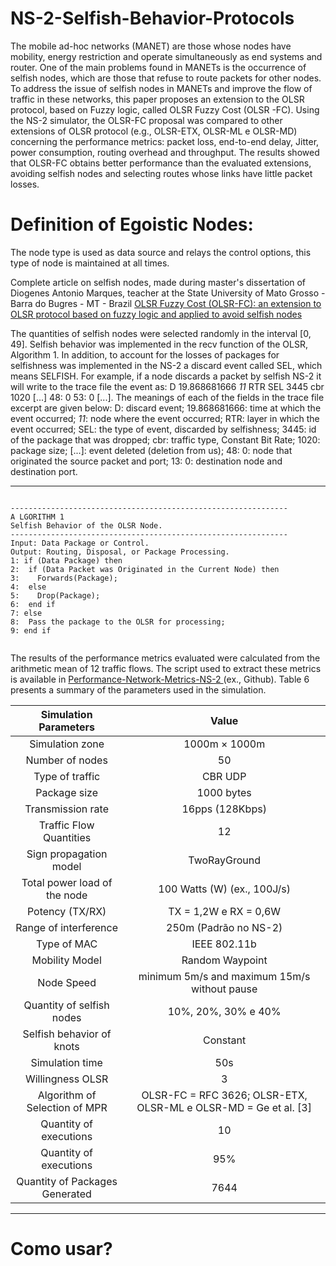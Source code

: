 # NS-2-Selfish-Behavior-Protocols
The mobile ad-hoc networks (MANET) are those whose nodes have mobility, energy restriction
and operate simultaneously as end systems and router. One of the main problems found in MANETs is the
occurrence of selfish nodes, which are those that refuse to route packets for other nodes. To address the issue
of selfish nodes in MANETs and improve the flow of traffic in these networks, this paper proposes an extension
to the OLSR protocol, based on Fuzzy logic, called OLSR Fuzzy Cost (OLSR -FC). Using the NS-2 simulator,
the OLSR-FC proposal was compared to other extensions of OLSR protocol (e.g., OLSR-ETX, OLSR-ML e
OLSR-MD) concerning the performance metrics: packet loss, end-to-end delay, Jitter, power consumption,
routing overhead and throughput. The results showed that OLSR-FC obtains better performance than the
evaluated extensions, avoiding selfish nodes and selecting routes whose links have little packet losses.

# Definition of Egoistic Nodes:
The node type is used as data source and relays the control options, this type of node is maintained at all times.

Complete article on selfish nodes, made during master's dissertation of Diogenes Antonio Marques, teacher at the State University of Mato Grosso - Barra do Bugres - MT - Brazil [OLSR Fuzzy Cost (OLSR-FC): an extension to OLSR protocol based on fuzzy logic and applied to avoid selfish nodes](https://github.com/dioxfile/NS-2-Selfish-Behavior-Protocols/raw/master/86380-376997-1-PB.pdf)

The quantities of selfish nodes were selected randomly in the interval [0, 49]. Selfish behavior was implemented in the recv function of the OLSR, Algorithm 1. In addition, to account for the losses of packages for selfishness was implemented in the NS-2 a discard event called SEL, which means SELFISH. For example, if a node discards a packet by selfish NS-2 it will write to the trace file the event as: D 19.868681666 _11_ RTR SEL 3445 cbr 1020 [...] 48: 0 53: 0 [...]. The meanings of each of the fields in the trace file excerpt are given below: D: discard event; 19.868681666: time at which the event occurred; _11_: node where the event occurred; RTR: layer in which the event occurred; SEL: the type of event, discarded by selfishness; 3445: id of the package that was dropped; cbr: traffic type, Constant Bit Rate; 1020: package size; [...]: event deleted (deletion from us); 48: 0: node that originated the source packet and port; 13: 0: destination node and destination port.

---
<p>
  <pre><code>
--------------------------------------------------------------
A LGORITHM 1
Selfish Behavior of the OLSR Node.
--------------------------------------------------------------
Input: Data Package or Control.
Output: Routing, Disposal, or Package Processing.
1: if (Data Package) then
2:  if (Data Packet was Originated in the Current Node) then
3:    Forwards(Package);
4:  else
5:    Drop(Package);
6:  end if
7: else
8:  Pass the package to the OLSR for processing;
9: end if
  </code></pre>
</p>

The results of the performance metrics evaluated were calculated from the arithmetic mean of 12 traffic flows. The script used to extract these metrics is available in [Performance-Network-Metrics-NS-2
](https://github.com/dioxfile/Performance-Network-Metrics-NS-2) (ex., Github). Table 6 presents a summary of the parameters used in the simulation.




| Simulation Parameters            | Value                                                         |
|:--------------------------------:|:-------------------------------------------------------------:|
|Simulation zone                   |1000m × 1000m                                                  |
|Number of nodes                   |50                                                             |
|Type of traffic                   |CBR UDP                                                        |
|Package size                      |1000 bytes                                                     |     
|Transmission rate                 |16pps (128Kbps)                                                |
|Traffic Flow Quantities           |12                                                             |     
|Sign propagation model            |TwoRayGround                                                   |
|Total power load of the node      |100 Watts (W) (ex., 100J/s)                                    |
|Potency (TX/RX)                   |TX = 1,2W e RX = 0,6W                                          |
|Range of interference             |250m (Padrão no NS-2)                                          |
|Type of MAC                       |IEEE 802.11b                                                   |
|Mobility Model                    |Random Waypoint                                                |
|Node Speed                        |minimum 5m/s and maximum 15m/s without pause                   |  
|Quantity of selfish nodes         |10%, 20%, 30% e 40%                                            |    
|Selfish behavior of knots         |Constant                                                       |
|Simulation time                   |50s                                                            |
|Willingness OLSR                  |3                                                              |
|Algorithm of Selection of MPR     |OLSR-FC = RFC 3626; OLSR-ETX, OLSR-ML e OLSR-MD = Ge et al. [3]| 
|Quantity of executions            |10                                                             |
|Quantity of executions            |95%                                                            |
|Quantity of Packages Generated    |7644                                                           |

---













# Como usar?
